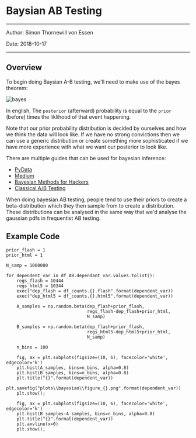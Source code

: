# Baysian AB Testing
___
Author: Simon Thornewill von Essen

Date: 2018-10-17
___

## Overview
To begin doing Baysian A-B testing, we'll need to make use of the bayes theorem:

![bayes](http://quicklatex.com/cache3/3d/ql_de45d34fd22f4e7713426c636dccb93d_l3.png)

In english, The `posterior` (afterward) probability is equal to the `prior` (before) times the liklihood of that event happening.

Note that our prior probability distribution is decided by ourselves and how we think the data will look like. If we have no strong convictions then we can use a generic distribution or create something more sophisticated if we have more experience with what we want our posterior to look like.

There are multiple guides that can be used for bayesian inference:

* [PyData](https://www.youtube.com/watch?v=PSqtcNZDj4A)
* [Medium](https://medium.com/@thibalbo/coding-bayesian-ab-tests-in-python-e89356b3f4bd)
* [Bayesian Methods for Hackers](https://github.com/CamDavidsonPilon/Probabilistic-Programming-and-Bayesian-Methods-for-Hackers)
* [Classical A/B Testing](https://towardsdatascience.com/the-math-behind-a-b-testing-with-example-code-part-1-of-2-7be752e1d06f)

When doing bayesian AB testing, people tend to use their priors to create a beta-distribution which they then sample from to create a distribution. These distributions can be analysed in the same way that we'd analyse the gaussian pdfs in frequentist AB testing.

## Example Code

```
prior_flash = 1
prior_html = 1

N_samp = 1000000

for dependent_var in df_AB.dependant_var.values.tolist():
    regs_flash = 10444
    regs_html5 = 10344
    exec("dep_flash = df_counts.{}.flash".format(dependent_var))
    exec("dep_html5 = df_counts.{}.html5".format(dependent_var))

    A_samples = np.random.beta(dep_flash+prior_flash, 
                               regs_flash-dep_flash+prior_html, 
                               N_samp)

    B_samples = np.random.beta(dep_flash+prior_flash, 
                               regs_html5-dep_html5+prior_html, 
                               N_samp)

    n_bins = 100

    fig, ax = plt.subplots(figsize=(10, 6), facecolor='white', edgecolor='k')
    plt.hist(A_samples, bins=n_bins, alpha=0.8)
    plt.hist(B_samples, bins=n_bins, alpha=0.8)
    plt.title("{}".format(dependent_var))
    plt.savefig("plots\\bayesian\\figure_{}.png".format(dependent_var))
    plt.show();

    fig, ax = plt.subplots(figsize=(10, 6), facecolor='white', edgecolor='k')
    plt.hist(B_samples-A_samples, bins=n_bins, alpha=0.8)
    plt.title("{}".format(dependent_var))
    plt.axvline(x=0)
    plt.show();
```
